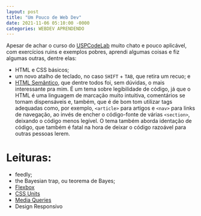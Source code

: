 ```yaml
---
layout: post
title: "Um Pouco de Web Dev"
date: 2021-11-06 05:10:00 -0000
categories: WEBDEV APRENDENDO
---
```

Apesar de achar o curso do [USPCodeLab][ucl] muito chato e pouco aplicável, com exercícios ruins e exemplos pobres, aprendi algumas coisas e fiz algumas outras, dentre elas:

- HTML e CSS básicos;
- um novo atalho de teclado, no caso `SHIFT` + `TAB`, que retira um recuo; e
- [HTML Semântico][html-semantico], que dentre todos foi, sem dúvidas, o mais interessante pra mim. É um tema sobre legibilidade de código, já que o HTML é uma linguagem de marcação muito intuitiva, comentários se tornam dispensáveis e, também, que é de bom tom utilizar tags adequadas como, por exemplo, `<article>` para artigos e `<nav>` para links de navegação, ao invés de encher o código-fonte de várias `<section>`, deixando o código menos legível. O tema também aborda identação de código, que também é fatal na hora de deixar o código razoável para outras pessoas lerem.


# Leituras:

- feedly;
- the Bayesian trap, ou teorema de Bayes;
- [Flexbox](https://css-tricks.com/snippets/css/a-guide-to-flexbox/)
- [CSS Units](https://www.w3schools.com/cssref/css_units.asp)
- [Media Queries](https://developer.mozilla.org/pt-BR/docs/Web/CSS/Media_Queries/Using_media_queries)
- Design Responsivo

[html-semantico]: https://www.devmedia.com.br/html-semantico-conheca-os-elementos-semanticos-da-html5/38065
[ucl]: https://uclsanca.netlify.app/